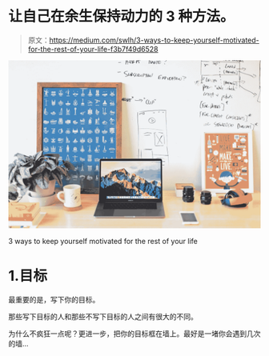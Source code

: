 # 让自己在余生保持动力的 3 种方法。

> 原文：<https://medium.com/swlh/3-ways-to-keep-yourself-motivated-for-the-rest-of-your-life-f3b7f49d6528>

![](img/29465314fe85dcd4cc17580c43fe077b.png)

3 ways to keep yourself motivated for the rest of your life

# 1.目标

最重要的是，写下你的目标。

那些写下目标的人和那些不写下目标的人之间有很大的不同。

为什么不疯狂一点呢？更进一步，把你的目标框在墙上。最好是一堵你会遇到几次的墙…
